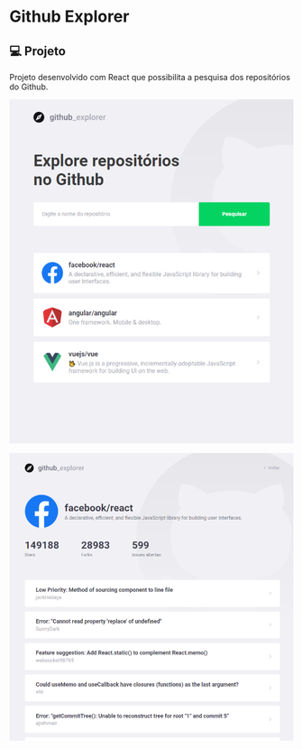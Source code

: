 # Github Explorer

## 💻 Projeto

Projeto desenvolvido com React que possibilita a pesquisa dos repositórios do Github.

<p align="center">
    <img src="./print1.png" alt="drawing" width="800"/>
</p>

<p align="center">
    <img src="./print2.png" alt="drawing" width="800"/>
</p>

